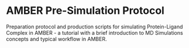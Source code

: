 # AMBER Pre-Simulation Protocol
Preparation protocol and production scripts for simulating Protein-Ligand Complex in AMBER - a tutorial with a brief introduction to MD Simulations concepts and typical workflow in AMBER.
